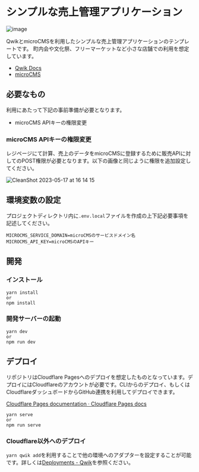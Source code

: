 # シンプルな売上管理アプリケーション️

![image](https://github.com/himorishige/qwik-microcms-simple-store-template/assets/71954454/4d0bd4e9-2fcc-4792-b27e-f4f0b3304ffb)

QwikとmicroCMSを利用したシンプルな売上管理アプリケーションのテンプレートです。
町内会や文化祭、フリーマーケットなど小さな店舗での利用を想定しています。

- [Qwik Docs](https://qwik.builder.io/)
- [microCMS](https://microcms.io/)

## 必要なもの

利用にあたって下記の事前準備が必要となります。

- microCMS APIキーの権限変更

### microCMS APIキーの権限変更

レジページにて計算、売上のデータをmicroCMSに登録するために販売APIに対してのPOST権限が必要となります。以下の画像と同じように権限を追加設定してください。

![CleanShot 2023-05-17 at 16 14 15](https://github.com/himorishige/qwik-microcms-simple-store-template/assets/71954454/0cb8fb1c-443f-4911-9769-0fb42cb2aabb)

## 環境変数の設定

プロジェクトディレクトリ内に`.env.local`ファイルを作成の上下記必要事項を記述してください。

```shell:.env.local
MICROCMS_SERVICE_DOMAIN=microCMSのサービスドメイン名
MICROCMS_API_KEY=microCMSのAPIキー
```

## 開発

### インストール

```shell
yarn install
or
npm install
```

### 開発サーバーの起動

```shell
yarn dev
or
npm run dev
```

## デプロイ

リポジトリはCloudflare Pagesへのデプロイを想定したものとなっています。デプロイにはCloudflareのアカウントが必要です。CLIからのデプロイ、もしくはCloudflareダッシュボードからGitHub連携を利用してデプロイできます。

[Cloudflare Pages documentation · Cloudflare Pages docs](https://developers.cloudflare.com/pages/)

```shell
yarn serve
or
npm run serve
```

### Cloudflare以外へのデプロイ

`yarn qwik add`を利用することで他の環境へのアダプターを設定することが可能です。詳しくは[Deployments \- Qwik](https://qwik.builder.io/docs/deployments/)を参照ください。

